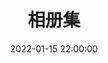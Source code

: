 ---
title: 相册集
date: 2022-01-15 22:00:00
updated: 2022-01-15 22:00:00
type: albums
albums:
  - caption: 二次元
    url: /albums/acg.html
    cover: https://i0.hdslb.com/bfs/album/8166fbcae0cfd987c32837ecdb73a18acb615c40.jpg
    desc: 我们的妄想，我们的希冀
---